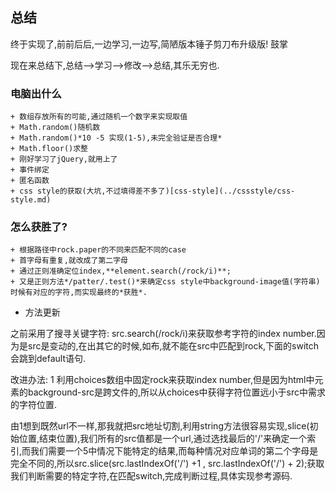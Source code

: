 ## 总结

终于实现了,前前后后,一边学习,一边写,简陋版本锤子剪刀布升级版! 鼓掌

现在来总结下,总结-->学习-->修改-->总结,其乐无穷也.

### 电脑出什么
	+ 数组存放所有的可能,通过随机一个数字来实现取值
	+ Math.random()随机数
	+ Math.random()*10 -5 实现(1-5),未完全验证是否合理*
	+ Math.floor()求整
	+ 刚好学习了jQuery,就用上了
	+ 事件绑定
	+ 匿名函数
	+ css style的获取(大坑,不过填得差不多了)[css-style](../cssstyle/css-style.md)
### 怎么获胜了?
	+ 根据路径中rock.paper的不同来匹配不同的case
	+ 首字母有重复,就改成了第二字母
	+ 通过正则准确定位index,**element.search(/rock/i)**;
	+ 又是正则方法*/patter/.test()*来确定css style中background-image值(字符串)时候有对应的字符,而实现最终的*获胜*.

+ 方法更新

之前采用了搜寻关键字符: src.search(/rock/i)来获取参考字符的index number.因为是src是变动的,在出其它的时候,如布,就不能在src中匹配到rock,下面的switch会跳到default语句.

改进办法:
1 利用choices数组中固定rock来获取index number,但是因为html中元素的background-src是跨文件的,所以从choices中获得字符位置远小于src中需求的字符位置.

 由1想到既然url不一样,那我就把src地址切割,利用string方法很容易实现,slice(初始位置,结束位置),我们所有的src值都是一个url,通过选找最后的'/'来确定一个索引,而我们需要一个5中情况下能特定的结果,而每种情况对应单词的第二个字母是完全不同的,所以src.slice(src.lastIndexOf('/') +1 , src.lastIndexOf('/') + 2);获取我们判断需要的特定字符,在匹配switch,完成判断过程,具体实现参考源码.




